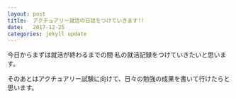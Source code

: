 ```yaml
---
layout: post
title:  アクチュアリー就活の日誌をつけていきます!!
date:   2017-12-25
categories: jekyll update
---
```


今日からまずは就活が終わるまでの間
私の就活記録をつけていきたいと思います。

そのあとはアクチュアリー試験に向けて、日々の勉強の成果を書いて行けたらと思います。
